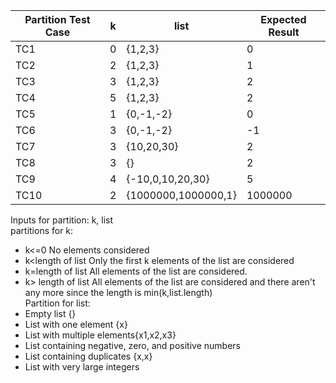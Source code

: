 | Partition Test Case | k | list | Expected Result |
|---------------------|---|------|-----------------|
| TC1 | 0 | {1,2,3} | 0 |
| TC2 | 2 | {1,2,3} | 1 | 
| TC3 | 3 | {1,2,3} | 2 | 
| TC4 | 5 | {1,2,3} | 2 |
| TC5 | 1 | {0,-1,-2} | 0 |
| TC6 | 3 | {0,-1,-2} | -1 | 
| TC7 | 3 | {10,20,30} | 2 | 
| TC8 | 3 | {} | 2 |
| TC9 | 4 | {-10,0,10,20,30} | 5 |
| TC10 | 2 | {1000000,1000000,1} | 1000000 | 

Inputs for partition:
k, list  
partitions for k:
* k<=0 No elements considered
* k<length of list Only the first k elements of the list are considered
* k=length of list All elements of the list are considered.
* k> length of list All elements of the list are considered and there aren't any more since the length is min(k,list.length)  
Partition for list:
* Empty list {}
* List with one element {x}
* List with multiple elements{x1,x2,x3}
* List containing negative, zero, and positive numbers
* List containing duplicates {x,x}
* List with very large integers


